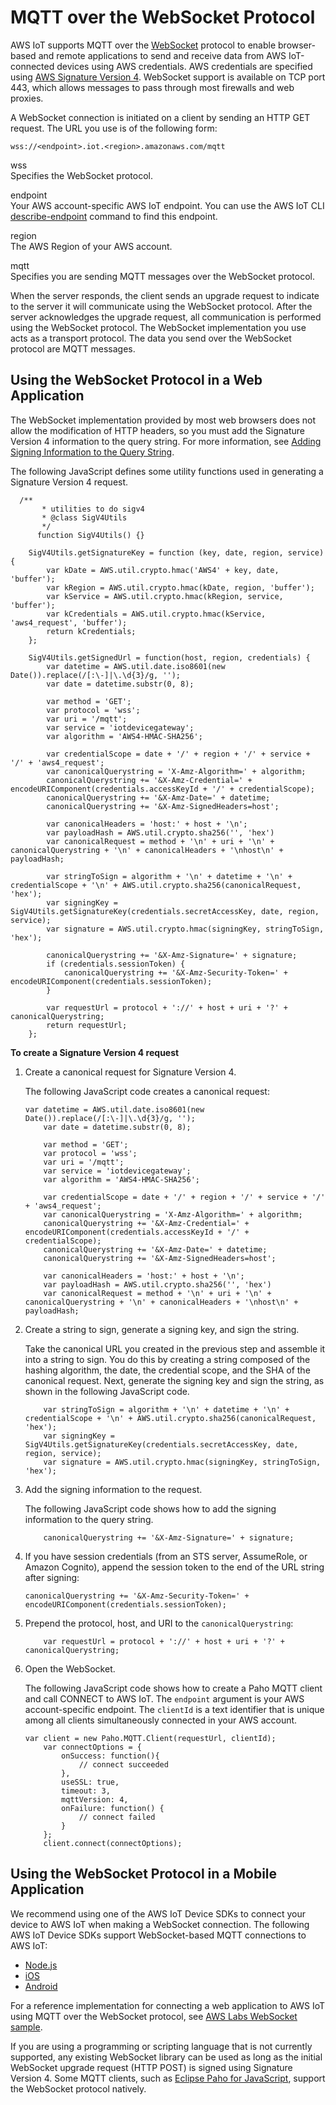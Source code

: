 # MQTT over the WebSocket Protocol<a name="mqtt-ws"></a>

AWS IoT supports MQTT over the [WebSocket](https://en.wikipedia.org/wiki/WebSocket) protocol to enable browser\-based and remote applications to send and receive data from AWS IoT\-connected devices using AWS credentials\. AWS credentials are specified using [AWS Signature Version 4](https://docs.aws.amazon.com/general/latest/gr//sigv4_signing.html)\. WebSocket support is available on TCP port 443, which allows messages to pass through most firewalls and web proxies\.

A WebSocket connection is initiated on a client by sending an HTTP GET request\. The URL you use is of the following form:

```
wss://<endpoint>.iot.<region>.amazonaws.com/mqtt
```

wss  
Specifies the WebSocket protocol\.

endpoint  
Your AWS account\-specific AWS IoT endpoint\. You can use the AWS IoT CLI [describe\-endpoint](https://docs.aws.amazon.com/cli/latest/reference/iot/describe-endpoint.html) command to find this endpoint\.

region  
The AWS Region of your AWS account\.

mqtt  
Specifies you are sending MQTT messages over the WebSocket protocol\.

When the server responds, the client sends an upgrade request to indicate to the server it will communicate using the WebSocket protocol\. After the server acknowledges the upgrade request, all communication is performed using the WebSocket protocol\. The WebSocket implementation you use acts as a transport protocol\. The data you send over the WebSocket protocol are MQTT messages\.

## Using the WebSocket Protocol in a Web Application<a name="mqtt-ws-web-app"></a>

The WebSocket implementation provided by most web browsers does not allow the modification of HTTP headers, so you must add the Signature Version 4 information to the query string\. For more information, see [Adding Signing Information to the Query String](https://docs.aws.amazon.com/general/latest/gr/sigv4-add-signature-to-request.html#sigv4-add-signature-querystring)\. 

The following JavaScript defines some utility functions used in generating a Signature Version 4 request\.

```
  /**
       * utilities to do sigv4
       * @class SigV4Utils
       */
      function SigV4Utils() {}
    
    SigV4Utils.getSignatureKey = function (key, date, region, service) {
        var kDate = AWS.util.crypto.hmac('AWS4' + key, date, 'buffer');
        var kRegion = AWS.util.crypto.hmac(kDate, region, 'buffer');
        var kService = AWS.util.crypto.hmac(kRegion, service, 'buffer');
        var kCredentials = AWS.util.crypto.hmac(kService, 'aws4_request', 'buffer');    
        return kCredentials;
    };
    
    SigV4Utils.getSignedUrl = function(host, region, credentials) {
        var datetime = AWS.util.date.iso8601(new Date()).replace(/[:\-]|\.\d{3}/g, '');
        var date = datetime.substr(0, 8);
    
        var method = 'GET';
        var protocol = 'wss';
        var uri = '/mqtt';
        var service = 'iotdevicegateway';
        var algorithm = 'AWS4-HMAC-SHA256';
    
        var credentialScope = date + '/' + region + '/' + service + '/' + 'aws4_request';
        var canonicalQuerystring = 'X-Amz-Algorithm=' + algorithm;
        canonicalQuerystring += '&X-Amz-Credential=' + encodeURIComponent(credentials.accessKeyId + '/' + credentialScope);
        canonicalQuerystring += '&X-Amz-Date=' + datetime;
        canonicalQuerystring += '&X-Amz-SignedHeaders=host';
    
        var canonicalHeaders = 'host:' + host + '\n';
        var payloadHash = AWS.util.crypto.sha256('', 'hex')
        var canonicalRequest = method + '\n' + uri + '\n' + canonicalQuerystring + '\n' + canonicalHeaders + '\nhost\n' + payloadHash;
    
        var stringToSign = algorithm + '\n' + datetime + '\n' + credentialScope + '\n' + AWS.util.crypto.sha256(canonicalRequest, 'hex');
        var signingKey = SigV4Utils.getSignatureKey(credentials.secretAccessKey, date, region, service);
        var signature = AWS.util.crypto.hmac(signingKey, stringToSign, 'hex');
    
        canonicalQuerystring += '&X-Amz-Signature=' + signature;
        if (credentials.sessionToken) {
            canonicalQuerystring += '&X-Amz-Security-Token=' + encodeURIComponent(credentials.sessionToken);
        }
    
        var requestUrl = protocol + '://' + host + uri + '?' + canonicalQuerystring;
        return requestUrl;
    };
```

**To create a Signature Version 4 request**

1. Create a canonical request for Signature Version 4\.

   The following JavaScript code creates a canonical request:

   ```
   var datetime = AWS.util.date.iso8601(new Date()).replace(/[:\-]|\.\d{3}/g, '');
       var date = datetime.substr(0, 8);
       
       var method = 'GET';
       var protocol = 'wss';
       var uri = '/mqtt';
       var service = 'iotdevicegateway';
       var algorithm = 'AWS4-HMAC-SHA256';
       
       var credentialScope = date + '/' + region + '/' + service + '/' + 'aws4_request';
       var canonicalQuerystring = 'X-Amz-Algorithm=' + algorithm;
       canonicalQuerystring += '&X-Amz-Credential=' + encodeURIComponent(credentials.accessKeyId + '/' + credentialScope);
       canonicalQuerystring += '&X-Amz-Date=' + datetime;
       canonicalQuerystring += '&X-Amz-SignedHeaders=host';
       
       var canonicalHeaders = 'host:' + host + '\n';
       var payloadHash = AWS.util.crypto.sha256('', 'hex')
       var canonicalRequest = method + '\n' + uri + '\n' + canonicalQuerystring + '\n' + canonicalHeaders + '\nhost\n' + payloadHash;
   ```

1. Create a string to sign, generate a signing key, and sign the string\.

   Take the canonical URL you created in the previous step and assemble it into a string to sign\. You do this by creating a string composed of the hashing algorithm, the date, the credential scope, and the SHA of the canonical request\. Next, generate the signing key and sign the string, as shown in the following JavaScript code\.

   ```
       var stringToSign = algorithm + '\n' + datetime + '\n' + credentialScope + '\n' + AWS.util.crypto.sha256(canonicalRequest, 'hex');
       var signingKey = SigV4Utils.getSignatureKey(credentials.secretAccessKey, date, region, service);
       var signature = AWS.util.crypto.hmac(signingKey, stringToSign, 'hex');
   ```

1. Add the signing information to the request\.

   The following JavaScript code shows how to add the signing information to the query string\.

   ```
       canonicalQuerystring += '&X-Amz-Signature=' + signature;
   ```

1. If you have session credentials \(from an STS server, AssumeRole, or Amazon Cognito\), append the session token to the end of the URL string after signing:

   ```
   canonicalQuerystring += '&X-Amz-Security-Token=' + encodeURIComponent(credentials.sessionToken);
   ```

1. Prepend the protocol, host, and URI to the `canonicalQuerystring`:

   ```
       var requestUrl = protocol + '://' + host + uri + '?' + canonicalQuerystring;
   ```

1. Open the WebSocket\.

   The following JavaScript code shows how to create a Paho MQTT client and call CONNECT to AWS IoT\. The `endpoint` argument is your AWS account\-specific endpoint\. The `clientId` is a text identifier that is unique among all clients simultaneously connected in your AWS account\.

   ```
   var client = new Paho.MQTT.Client(requestUrl, clientId);
       var connectOptions = {
           onSuccess: function(){
               // connect succeeded
           },
           useSSL: true,
           timeout: 3,
           mqttVersion: 4,
           onFailure: function() {
               // connect failed
           }
       };
       client.connect(connectOptions);
   ```

## Using the WebSocket Protocol in a Mobile Application<a name="mqtt-ws-mobile-app"></a>

We recommend using one of the AWS IoT Device SDKs to connect your device to AWS IoT when making a WebSocket connection\. The following AWS IoT Device SDKs support WebSocket\-based MQTT connections to AWS IoT:
+ [Node\.js](https://github.com/aws/aws-iot-device-sdk-js)
+ [iOS](https://docs.aws.amazon.com/mobile/sdkforios/developerguide/)
+ [Android](https://docs.aws.amazon.com/mobile/sdkforandroid/developerguide/)

For a reference implementation for connecting a web application to AWS IoT using MQTT over the WebSocket protocol, see [AWS Labs WebSocket sample](https://github.com/awslabs/aws-iot-examples)\.

If you are using a programming or scripting language that is not currently supported, any existing WebSocket library can be used as long as the initial WebSocket upgrade request \(HTTP POST\) is signed using Signature Version 4\. Some MQTT clients, such as [Eclipse Paho for JavaScript](http://www.eclipse.org/paho/), support the WebSocket protocol natively\.